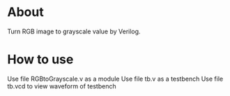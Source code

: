 # About
Turn RGB image to grayscale value by Verilog.

# How to use
Use file RGBtoGrayscale.v as a module
Use file tb.v as a testbench
Use file tb.vcd to view waveform of testbench
